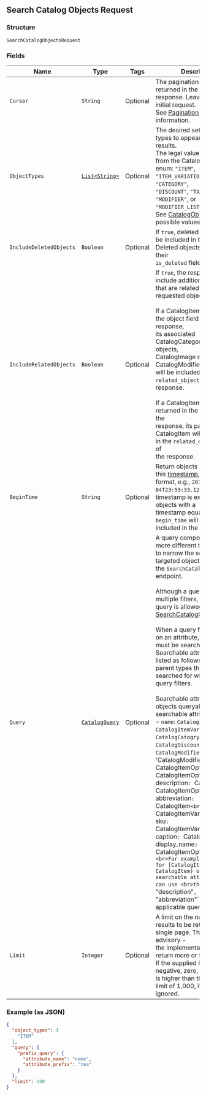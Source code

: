 ## Search Catalog Objects Request

### Structure

`SearchCatalogObjectsRequest`

### Fields

| Name | Type | Tags | Description |
|  --- | --- | --- | --- |
| `Cursor` | `String` | Optional | The pagination cursor returned in the previous response. Leave unset for an initial request.<br>See [Pagination](https://developer.squareup.com/docs/basics/api101/pagination) for more information. |
| `ObjectTypes` | [`List<String>`](/doc/models/catalog-object-type.md) | Optional | The desired set of object types to appear in the search results.<br>The legal values are taken from the CatalogObjectType enum: `"ITEM"`, `"ITEM_VARIATION"`, `"CATEGORY"`,<br>`"DISCOUNT"`, `"TAX"`, `"MODIFIER"`, or `"MODIFIER_LIST"`.<br>See [CatalogObjectType](#type-catalogobjecttype) for possible values |
| `IncludeDeletedObjects` | `Boolean` | Optional | If `true`, deleted objects will be included in the results. Deleted objects will have their<br>`is_deleted` field set to `true`. |
| `IncludeRelatedObjects` | `Boolean` | Optional | If `true`, the response will include additional objects that are related to the<br>requested object, as follows:<br><br>If a CatalogItem is returned in the object field of the response,<br>its associated CatalogCategory, CatalogTax objects,<br>CatalogImage objects and CatalogModifierList objects<br>will be included in the `related_objects` field of the response.<br><br>If a CatalogItemVariation is returned in the object field of the<br>response, its parent CatalogItem will be included in the `related_objects` field of<br>the response. |
| `BeginTime` | `String` | Optional | Return objects modified after this [timestamp](https://developer.squareup.com/docs/build-basics/working-with-dates), in RFC 3339<br>format, e.g., `2016-09-04T23:59:33.123Z`. The timestamp is exclusive - objects with a<br>timestamp equal to `begin_time` will not be included in the response. |
| `Query` | [`CatalogQuery`](/doc/models/catalog-query.md) | Optional | A query composed of one or more different types of filters to narrow the scope of targeted objects when calling the `SearchCatalogObjects` endpoint.<br><br>Although a query can have multiple filters, only one query is allowed per call to [SearchCatalogObjects](#endpoint-Catalog-SearchCatalogObjects).<br><br>When a query filter is based on an attribute, the attribute must be searchable. <br>Searchable attributes are listed as follows, along their parent types that can be searched for with applicable query filters. <br><br>Searchable attribute and objects queryable by searchable attributes ** <br>- `name`:  `CatalogItem`, `CatalogItemVariation`, `CatelogCatogry`, `CatalogTax`, `CatalogDiscount`, `CatalogModifier`, 'CatalogModifierList`, `CatalogItemOption`, `CatalogItemOptionValue` <br>- `description`: `CatalogItem`, `CatalogItemOptionValue` <br>- `abbreviation`: `CatalogItem` <br>- `upc`: `CatalogItemVariation` <br>- `sku`: `CatalogItemVariation` <br>- `caption`: `CatalogImage` <br>- `display_name`: `CatalogItemOption` <br><br>For example, to search for [CatalogItem](#type-CatalogItem) objects by searchable attributes, you can use <br>the `"name"`, `"description"`, or `"abbreviation"` attribute in an applicable query filter. |
| `Limit` | `Integer` | Optional | A limit on the number of results to be returned in a single page. The limit is advisory -<br>the implementation may return more or fewer results. If the supplied limit is negative, zero, or<br>is higher than the maximum limit of 1,000, it will be ignored. |

### Example (as JSON)

```json
{
  "object_types": [
    "ITEM"
  ],
  "query": {
    "prefix_query": {
      "attribute_name": "name",
      "attribute_prefix": "tea"
    }
  },
  "limit": 100
}
```

